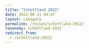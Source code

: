 ```yaml
---
title: "Schottland 2012"
date: 2012-08-11 04:47
layout: category
permalink: /reisen/schottland-2012/
taxonomy: schottland-2012
redirect_from:
  - /schottland-2012/
---
```

